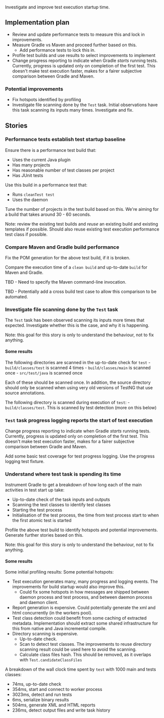 Investigate and improve test execution startup time.

## Implementation plan

- Review and update performance tests to measure this and lock in improvements.
- Measure Gradle vs Maven and proceed further based on this.
    - Add performance tests to lock this in.
- Profile test builds and use results to select improvements to implement 
- Change progress reporting to indicate when Gradle _starts_ running tests. Currently, progress is updated only on completion of the first test.
  This doesn't make test execution faster, makes for a fairer subjective comparison between Gradle and Maven. 

### Potential improvements   

- Fix hotspots identified by profiling
- Investigate file scanning done by the `Test` task. Initial observations have this task scanning its inputs many times. Investigate and fix.

## Stories

### Performance tests establish test startup baseline 

Ensure there is a performance test build that:

- Uses the current Java plugin
- Has many projects
- Has reasonable number of test classes per project
- Has JUnit tests

Use this build in a performance test that:

- Runs `cleanTest test`
- Uses the daemon

Tune the number of projects in the test build based on this. We're aiming for a build that takes around 30 - 60 seconds.

Note: review the existing test builds and _reuse_ an existing build and existing templates if possible. Should also reuse existing test execution performance test class if possible. 

### Compare Maven and Gradle build performance

Fix the POM generation for the above test build, if it is broken.

Compare the execution time of a `clean build` and up-to-date `build` for Maven and Gradle.

TBD - Need to specify the Maven command-line invocation.

TBD - Potentially add a cross build test case to allow this comparison to be automated.

### Investigate file scanning done by the `Test` task

The `Test` task has been observed scanning its inputs more times that expected. Investigate whether this is the case, and why it is happening. 

Note: this goal for this story is only to understand the behaviour, not to fix anything.

#### Some results

The following directories are scanned in the up-to-date check for `test`
    - `build/classes/test` is scanned 4 times
    - `build/classes/main` is scanned once
    - `src/test/java` is scanned once

Each of these should be scanned once. In addition, the source directory should only be scanned when using very old versions of TestNG that use source annotations.
    
The following directory is scanned during execution of `test`:
    - `build/classes/test`. This is scanned by test detection (more on this below)

### `Test` task progress logging reports the start of test execution 

Change progress reporting to indicate when Gradle _starts_ running tests. Currently, progress is updated only on completion of the first test.
This doesn't make test execution faster, makes for a fairer subjective comparison between Gradle and Maven.

Add some basic test coverage for test progress logging. Use the progress logging test fixture.

### Understand where test task is spending its time

Instrument Gradle to get a breakdown of how long each of the main activities in test start up take:

- Up-to-date check of the task inputs and outputs
- Scanning the test classes to identify test classes
- Starting the test process
- Initialisation of the test process, the time from test process start to when the first atomic test is started

Profile the above test build to identify hotspots and potential improvements. Generate further stories based on this.

Note: this goal for this story is only to understand the behaviour, not to fix anything.

#### Some results

Some initial profiling results: Some potential hotspots:

- Test execution generates many, many progress and logging events. The improvements for build startup would also improve this. 
    - Could fix some hotspots in how messages are shipped between daemon process and test process, and between daemon process and daemon client.
- Report generation is expensive. Could potentially generate the xml and html concurrently (in the workers pool).
- Test class detection could benefit from some caching of extracted metadata. Implementation should extract some shared infrastructure for this from
  native and Java incremental compile.
- Directory scanning is expensive.
    - Up-to-date check.
    - Scan to detect test classes. The improvements to reuse directory scanning result could be used here to avoid the scanning. 
    - Calculate class files hash. This should be removed, as it overlaps with `Test.candidateClassFiles`

A breakdown of the wall clock time spent by `test` with 1000 main and tests classes:

-   74ms, up-to-date check
-  354ms, start and connect to worker process
- 3023ms, detect and run tests
-    6ms, serialize binary results 
-  504ms, generate XML and HTML reports
-  236ms, detect output files and write task history
